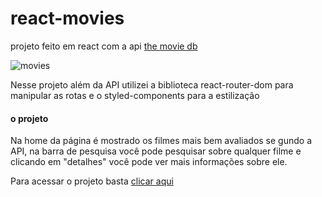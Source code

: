 # react-movies
projeto feito em react com a api [the movie db](https://www.themoviedb.org/)

![movies](https://user-images.githubusercontent.com/122728865/217927525-e0a3c294-6f95-48c4-88dc-0e64984fad8b.gif)

Nesse projeto além da API utilizei a biblioteca react-router-dom para manipular as rotas e o styled-components para a estilização

#### o projeto

Na home da página é mostrado os filmes mais bem avaliados se gundo a API, na barra de pesquisa você pode pesquisar sobre qualquer filme e 
clicando em "detalhes" você pode ver mais informações sobre ele.


Para acessar o projeto basta [clicar aqui](https://react-movies-chi.vercel.app/)
